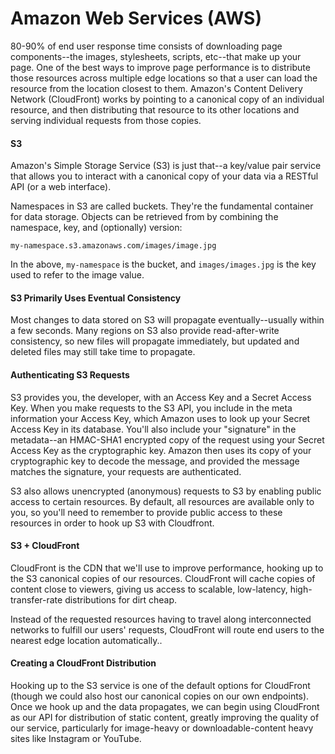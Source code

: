 # Amazon Web Services (AWS)

80-90% of end user response time consists of downloading page components--the images, stylesheets, scripts, etc--that make up your page. One of the best ways to improve page performance is to distribute those resources across multiple edge locations so that a user can load the resource from the location closest to them. Amazon's Content Delivery Network (CloudFront) works by pointing to a canonical copy of an individual resource, and then distributing that resource to its other locations and serving individual requests from those copies. 

#### S3

Amazon's Simple Storage Service (S3) is just that--a key/value pair service that allows you to interact with a canonical copy of your data via a RESTful API (or a web interface). 

Namespaces in S3 are called buckets. They're the fundamental container for data storage. Objects can be retrieved from by combining the namespace, key, and (optionally) version:

	my-namespace.s3.amazonaws.com/images/image.jpg
	
In the above, `my-namespace` is the bucket, and `images/images.jpg` is the key used to refer to the image value. 

#### S3 Primarily Uses Eventual Consistency

Most changes to data stored on S3 will propagate eventually--usually within a few seconds. Many regions on S3 also provide read-after-write consistency, so new files will propagate immediately, but updated and deleted files may still take time to propagate.

#### Authenticating S3 Requests

S3 provides you, the developer, with an Access Key and a Secret Access Key. When you make requests to the S3 API, you include in the meta information your Access Key, which Amazon uses to look up your Secret Access Key in its database. You'll also include your "signature" in the metadata--an HMAC-SHA1 encrypted copy of the request using your Secret Access Key as the cryptographic key. Amazon then uses its copy of your cryptographic key to decode the message, and provided the message matches the signature, your requests are authenticated.

S3 also allows unencrypted (anonymous) requests to S3 by enabling public access to certain resources. By default, all resources are available only to you, so you'll need to remember to provide public access to these resources in order to hook up S3 with Cloudfront.

#### S3 + CloudFront

CloudFront is the CDN that we'll use to improve performance, hooking up to the S3 canonical copies of our resources. CloudFront will cache copies of content close to viewers, giving us access to scalable, low-latency, high-transfer-rate distributions for dirt cheap.

Instead of the requested resources having to travel along interconnected networks to fulfill our users' requests, CloudFront will route end users to the nearest edge location automatically.. 

#### Creating a CloudFront Distribution

Hooking up to the S3 service is one of the default options for CloudFront (though we could also host our canonical copies on our own endpoints). Once we hook up and the data propagates, we can begin using CloudFront as our API for distribution of static content, greatly improving the quality of our service, particularly for image-heavy or downloadable-content heavy sites like Instagram or YouTube. 